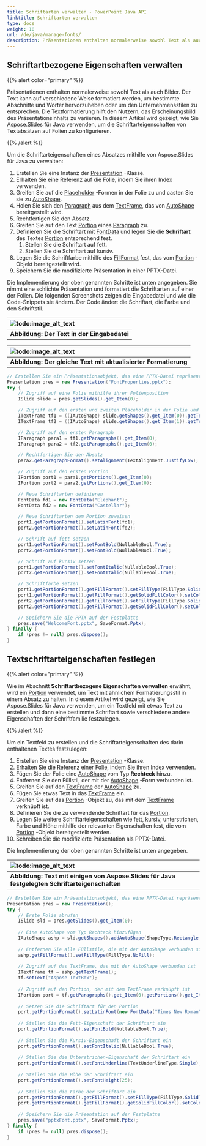 ```yaml
---
title: Schriftarten verwalten - PowerPoint Java API
linktitle: Schriftarten verwalten
type: docs
weight: 10
url: /de/java/manage-fonts/
description: Präsentationen enthalten normalerweise sowohl Text als auch Bilder. In diesem Artikel wird gezeigt, wie Sie die Schriftarteigenschaften von Textabsätzen auf Folien mithilfe der PowerPoint Java API konfigurieren.
---
```


## **Schriftartbezogene Eigenschaften verwalten**
{{% alert color="primary" %}} 

Präsentationen enthalten normalerweise sowohl Text als auch Bilder. Der Text kann auf verschiedene Weise formatiert werden, um bestimmte Abschnitte und Wörter hervorzuheben oder um den Unternehmensstilen zu entsprechen. Die Textformatierung hilft den Nutzern, das Erscheinungsbild des Präsentationsinhalts zu variieren. In diesem Artikel wird gezeigt, wie Sie Aspose.Slides für Java verwenden, um die Schriftarteigenschaften von Textabsätzen auf Folien zu konfigurieren.

{{% /alert %}} 

Um die Schriftarteigenschaften eines Absatzes mithilfe von Aspose.Slides für Java zu verwalten:

1. Erstellen Sie eine Instanz der [Presentation](https://reference.aspose.com/slides/java/com.aspose.slides/presentation) -Klasse.
1. Erhalten Sie eine Referenz auf die Folie, indem Sie ihren Index verwenden.
1. Greifen Sie auf die [Placeholder](https://reference.aspose.com/slides/java/com.aspose.slides/classes/Placeholder) -Formen in der Folie zu und casten Sie sie zu [AutoShape](https://reference.aspose.com/slides/java/com.aspose.slides/classes/AutoShape).
1. Holen Sie sich den [Paragraph](https://reference.aspose.com/slides/java/com.aspose.slides/classes/Paragraph) aus dem [TextFrame](https://reference.aspose.com/slides/java/com.aspose.slides/classes/TextFrame), das von [AutoShape](https://reference.aspose.com/slides/java/com.aspose.slides/classes/AutoShape) bereitgestellt wird.
1. Rechtfertigen Sie den Absatz.
1. Greifen Sie auf den Text [Portion](https://reference.aspose.com/slides/java/com.aspose.slides/classes/Portion) eines [Paragraph](https://reference.aspose.com/slides/java/com.aspose.slides/classes/Paragraph) zu.
1. Definieren Sie die Schriftart mit [FontData](https://reference.aspose.com/slides/java/com.aspose.slides/classes/FontData) und legen Sie die **Schriftart** des Textes [Portion](https://reference.aspose.com/slides/java/com.aspose.slides/classes/Portion) entsprechend fest.
   1. Stellen Sie die Schriftart auf fett.
   1. Stellen Sie die Schriftart auf kursiv.
1. Legen Sie die Schriftfarbe mithilfe des [FillFormat](https://reference.aspose.com/slides/java/com.aspose.slides/classes/FillFormat) fest, das vom [Portion](https://reference.aspose.com/slides/java/com.aspose.slides/classes/Portion) -Objekt bereitgestellt wird.
1. Speichern Sie die modifizierte Präsentation in einer PPTX-Datei.

Die Implementierung der oben genannten Schritte ist unten angegeben. Sie nimmt eine schlichte Präsentation und formatiert die Schriftarten auf einer der Folien. Die folgenden Screenshots zeigen die Eingabedatei und wie die Code-Snippets sie ändern. Der Code ändert die Schriftart, die Farbe und den Schriftstil.

|![todo:image_alt_text](http://i.imgur.com/rqpPgJn.jpg)|
| :- |
|**Abbildung: Der Text in der Eingabedatei**|


|![todo:image_alt_text](http://i.imgur.com/rY27Lt9.png)|
| :- |
|**Abbildung: Der gleiche Text mit aktualisierter Formatierung**|

```java
// Erstellen Sie ein Präsentationsobjekt, das eine PPTX-Datei repräsentiert
Presentation pres = new Presentation("FontProperties.pptx");
try {
	// Zugriff auf eine Folie mithilfe ihrer Folienposition
	ISlide slide = pres.getSlides().get_Item(0);

	// Zugriff auf den ersten und zweiten Placeholder in der Folie und casten Sie es als AutoShape
	ITextFrame tf1 = ((IAutoShape) slide.getShapes().get_Item(0)).getTextFrame();
	ITextFrame tf2 = ((IAutoShape) slide.getShapes().get_Item(1)).getTextFrame();

	// Zugriff auf den ersten Paragraph
	IParagraph para1 = tf1.getParagraphs().get_Item(0);
	IParagraph para2 = tf2.getParagraphs().get_Item(0);

	// Rechtfertigen Sie den Absatz
	para2.getParagraphFormat().setAlignment(TextAlignment.JustifyLow);

	// Zugriff auf den ersten Portion
	IPortion port1 = para1.getPortions().get_Item(0);
	IPortion port2 = para2.getPortions().get_Item(0);

	// Neue Schriftarten definieren
	FontData fd1 = new FontData("Elephant");
	FontData fd2 = new FontData("Castellar");

	// Neue Schriftarten dem Portion zuweisen
	port1.getPortionFormat().setLatinFont(fd1);
	port2.getPortionFormat().setLatinFont(fd2);

	// Schrift auf fett setzen
	port1.getPortionFormat().setFontBold(NullableBool.True);
	port2.getPortionFormat().setFontBold(NullableBool.True);

	// Schrift auf kursiv setzen
	port1.getPortionFormat().setFontItalic(NullableBool.True);
	port2.getPortionFormat().setFontItalic(NullableBool.True);

	// Schriftfarbe setzen
	port1.getPortionFormat().getFillFormat().setFillType(FillType.Solid);
	port1.getPortionFormat().getFillFormat().getSolidFillColor().setColor(Color.BLUE);
	port2.getPortionFormat().getFillFormat().setFillType(FillType.Solid);
	port2.getPortionFormat().getFillFormat().getSolidFillColor().setColor(Color.GREEN);

	// Speichern Sie die PPTX auf der Festplatte
	pres.save("WelcomeFont.pptx", SaveFormat.Pptx);
} finally {
	if (pres != null) pres.dispose();
}
```

## **Textschriftarteigenschaften festlegen**
{{% alert color="primary" %}} 

Wie im Abschnitt **Schriftartbezogene Eigenschaften verwalten** erwähnt, wird ein [Portion](https://reference.aspose.com/slides/java/com.aspose.slides/classes/Portion) verwendet, um Text mit ähnlichem Formatierungsstil in einem Absatz zu halten. In diesem Artikel wird gezeigt, wie Sie Aspose.Slides für Java verwenden, um ein Textfeld mit etwas Text zu erstellen und dann eine bestimmte Schriftart sowie verschiedene andere Eigenschaften der Schriftfamilie festzulegen.

{{% /alert %}} 

Um ein Textfeld zu erstellen und die Schriftarteigenschaften des darin enthaltenen Textes festzulegen:

1. Erstellen Sie eine Instanz der [Presentation](https://reference.aspose.com/slides/java/com.aspose.slides/presentation) -Klasse.
1. Erhalten Sie die Referenz einer Folie, indem Sie ihren Index verwenden.
1. Fügen Sie der Folie eine [AutoShape](https://reference.aspose.com/slides/java/com.aspose.slides/classes/AutoShape) vom Typ **Rechteck** hinzu.
1. Entfernen Sie den Füllstil, der mit der [AutoShape](https://reference.aspose.com/slides/java/com.aspose.slides/classes/AutoShape) -Form verbunden ist.
1. Greifen Sie auf den [TextFrame](https://reference.aspose.com/slides/java/com.aspose.slides/classes/TextFrame) der [AutoShape](https://reference.aspose.com/slides/java/com.aspose.slides/classes/AutoShape) zu.
1. Fügen Sie etwas Text in das [TextFrame](https://reference.aspose.com/slides/java/com.aspose.slides/classes/TextFrame) ein.
1. Greifen Sie auf das [Portion](https://reference.aspose.com/slides/java/com.aspose.slides/classes/Portion) -Objekt zu, das mit dem [TextFrame](https://reference.aspose.com/slides/java/com.aspose.slides/classes/TextFrame) verknüpft ist.
1. Definieren Sie die zu verwendende Schriftart für das [Portion](https://reference.aspose.com/slides/java/com.aspose.slides/classes/Portion).
1. Legen Sie weitere Schriftarteigenschaften wie fett, kursiv, unterstrichen, Farbe und Höhe mithilfe der relevanten Eigenschaften fest, die vom [Portion](https://reference.aspose.com/slides/java/com.aspose.slides/classes/Portion) -Objekt bereitgestellt werden.
1. Schreiben Sie die modifizierte Präsentation als PPTX-Datei.

Die Implementierung der oben genannten Schritte ist unten angegeben.

|![todo:image_alt_text](http://i.imgur.com/n5r12dS.jpg)|
| :- |
|**Abbildung: Text mit einigen von Aspose.Slides für Java festgelegten Schriftarteigenschaften**|

```java
// Erstellen Sie ein Präsentationsobjekt, das eine PPTX-Datei repräsentiert
Presentation pres = new Presentation();
try {
	// Erste Folie abrufen
	ISlide sld = pres.getSlides().get_Item(0);
	
	// Eine AutoShape vom Typ Rechteck hinzufügen
	IAutoShape ashp = sld.getShapes().addAutoShape(ShapeType.Rectangle, 50, 50, 200, 50);
	
	// Entfernen Sie alle Füllstile, die mit der AutoShape verbunden sind
	ashp.getFillFormat().setFillType(FillType.NoFill);
	
	// Zugriff auf das TextFrame, das mit der AutoShape verbunden ist
	ITextFrame tf = ashp.getTextFrame();
	tf.setText("Aspose TextBox");
	
	// Zugriff auf den Portion, der mit dem TextFrame verknüpft ist
	IPortion port = tf.getParagraphs().get_Item(0).getPortions().get_Item(0);
	
	// Setzen Sie die Schriftart für den Portion
	port.getPortionFormat().setLatinFont(new FontData("Times New Roman"));
	
	// Stellen Sie die Fett-Eigenschaft der Schriftart ein
	port.getPortionFormat().setFontBold(NullableBool.True);
	
	// Stellen Sie die Kursiv-Eigenschaft der Schriftart ein
	port.getPortionFormat().setFontItalic(NullableBool.True);
	
	// Stellen Sie die Unterstrichen-Eigenschaft der Schriftart ein
	port.getPortionFormat().setFontUnderline(TextUnderlineType.Single);
	
	// Stellen Sie die Höhe der Schriftart ein
	port.getPortionFormat().setFontHeight(25);
	
	// Stellen Sie die Farbe der Schriftart ein
	port.getPortionFormat().getFillFormat().setFillType(FillType.Solid);
	port.getPortionFormat().getFillFormat().getSolidFillColor().setColor(Color.BLUE);
	
	// Speichern Sie die Präsentation auf der Festplatte
	pres.save("pptxFont.pptx", SaveFormat.Pptx);
} finally {
	if (pres != null) pres.dispose();
}
```